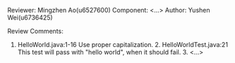 Reviewer: Mingzhen  Ao(u6527600)
Component: <...>
Author: Yushen Wei(u6736425)

Review Comments:

1. HelloWorld.java:1-16 Use proper capitalization.
        2. HelloWorldTest.java:21 This test will pass with "hello world", when it should fail.
        3. <...>